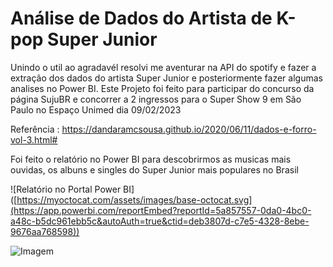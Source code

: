 
# Análise de Dados do Artista de K-pop Super Junior



Unindo o util ao agradavél resolvi me aventurar na API do spotify e fazer a extração dos dados do artista Super Junior e posteriormente fazer algumas analises no Power BI.
Este Projeto foi feito para participar do concurso da página SujuBR e concorrer a 2 ingressos para o Super Show 9 em São Paulo no Espaço Unimed dia 09/02/2023

Referência : https://dandaramcsousa.github.io/2020/06/11/dados-e-forro-vol-3.html#

Foi feito o relatório no Power BI para descobrirmos as musicas mais ouvidas, os albuns e singles do Super Junior mais populares no Brasil

![Relatório no Portal Power BI] ([https://myoctocat.com/assets/images/base-octocat.svg](https://app.powerbi.com/reportEmbed?reportId=5a857557-0da0-4bc0-a48c-b5dc961ebb5c&autoAuth=true&ctid=deb3807d-c7e5-4328-8ebe-9676aa768598))

![Imagem](https://user-images.githubusercontent.com/11944329/215900246-da4afcdc-8155-4119-b8d8-05dbcd0c125c.png)

